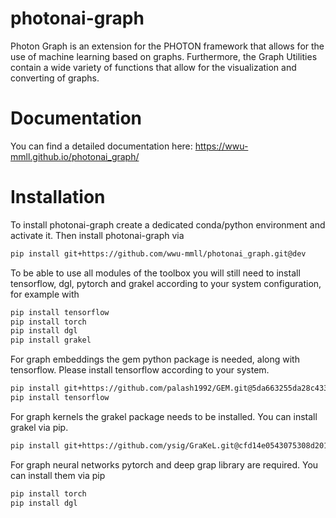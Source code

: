 # photonai-graph
Photon Graph is an extension for the PHOTON framework that allows for the use of machine learning based on graphs. Furthermore, the Graph Utilities contain a wide variety of functions that allow for the visualization and converting of graphs.

# Documentation
You can find a detailed documentation here: https://wwu-mmll.github.io/photonai_graph/

# Installation

To install photonai-graph create a dedicated conda/python environment and activate it. Then install photonai-graph via

```bash
pip install git+https://github.com/wwu-mmll/photonai_graph.git@dev
```

To be able to use all modules of the toolbox you will still need to install tensorflow, dgl, pytorch and grakel according to your system configuration, for example with

```bash
pip install tensorflow
pip install torch
pip install dgl
pip install grakel
```

For graph embeddings the gem python package is needed, along with tensorflow. Please install tensorflow according to your system.

```bash
pip install git+https://github.com/palash1992/GEM.git@5da663255da28c433c42b296c8ceed7163f2d509
pip install tensorflow
```

For graph kernels the grakel package needs to be installed. You can install grakel via pip.

```bash
pip install git+https://github.com/ysig/GraKeL.git@cfd14e0543075308d201327ac778a48643f81095'
```

For graph neural networks pytorch and deep grap library are required. You can install them via pip

```bash
pip install torch
pip install dgl
```


